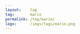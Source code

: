 ```yaml
---
layout:    tag
tag:       mario
permalink: /tag/mario/
logo:      /imgs/tags/mario.png
---
```

